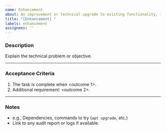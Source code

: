 ```yaml
---
name: Enhancement
about: An improvement or technical upgrade to existing functionality, infra, or tooling
title: "[Enhancement] "
labels: enhancement
assignees: ''
---
```


### Description
Explain the technical problem or objective.

---

### Acceptance Criteria
1. The task is complete when <outcome 1>.
2. Additional requirement: <outcome 2>.

---

### Notes
- e.g., Dependencies, commands to try (`apt upgrade`, etc.)
- Link to any audit report or logs if available.
